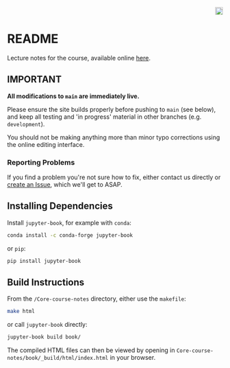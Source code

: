 <div align="right">
<a href="https://github.com/pslu-mphil/Core-course-notes/actions/workflows/book.yml"><img src="https://github.com/pslu-mphil/Core-course-notes/actions/workflows/book.yml/badge.svg" alt="live status" height="18"></a>
</div>

# README

Lecture notes for the course, available online [here](https://pslu-mphil.github.io/Core-course-notes).

## IMPORTANT

**All modifications to `main` are immediately live.**

Please ensure the site builds properly before pushing to `main` (see below), and keep all testing and 'in progress' material in other branches (e.g. `development`).

You should not be making anything more than minor typo corrections using the online editing interface.

### Reporting Problems

If you find a problem you're not sure how to fix, either contact us directly or [create an Issue](https://github.com/pslu-mphil/Core-course-notes/issues/new), which we'll get to ASAP.

## Installing Dependencies

Install `jupyter-book`, for example with `conda`:

```bash
conda install -c conda-forge jupyter-book
```

or `pip`:

```bash
pip install jupyter-book
```

## Build Instructions

From the `/Core-course-notes` directory, either use the `makefile`:

```bash
make html
```

or call `jupyter-book` directly:

```bash
jupyter-book build book/
```

The compiled HTML files can then be viewed by opening in `Core-course-notes/book/_build/html/index.html` in your browser.
